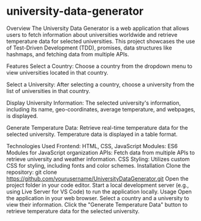 # university-data-generator
Overview
The University Data Generator is a web application that allows users to fetch information about universities worldwide and retrieve temperature data for selected universities. This project showcases the use of Test-Driven Development (TDD), promises, data structures like hashmaps, and fetching data from multiple APIs.

Features
Select a Country: Choose a country from the dropdown menu to view universities located in that country.

Select a University: After selecting a country, choose a university from the list of universities in that country.

Display University Information: The selected university's information, including its name, geo-coordinates, average temperature, and webpages, is displayed.

Generate Temperature Data: Retrieve real-time temperature data for the selected university. Temperature data is displayed in a table format.

Technologies Used
Frontend: HTML, CSS, JavaScript
Modules: ES6 Modules for JavaScript organization
APIs: Fetch data from multiple APIs to retrieve university and weather information.
CSS Styling: Utilizes custom CSS for styling, including fonts and color schemes.
Installation
Clone the repository: git clone https://github.com/yourusername/UniversityDataGenerator.git
Open the project folder in your code editor.
Start a local development server (e.g., using Live Server for VS Code) to run the application locally.
Usage
Open the application in your web browser.
Select a country and a university to view their information.
Click the "Generate Temperature Data" button to retrieve temperature data for the selected university.
